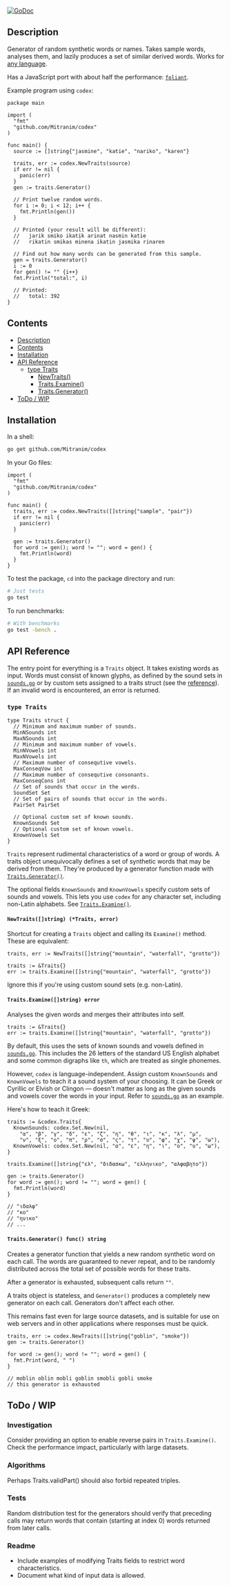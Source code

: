 [![GoDoc](https://godoc.org/github.com/Mitranim/codex?status.svg)](https://godoc.org/github.com/Mitranim/codex)

## Description

Generator of random synthetic words or names. Takes sample words, analyses them,
and lazily produces a set of similar derived words. Works for
[any language](#traitsexaminestring-error).

Has a JavaScript port with about half the performance:
[`foliant`](https://github.com/Mitranim/foliant).

Example program using `codex`:

```golang
package main

import (
  "fmt"
  "github.com/Mitranim/codex"
)

func main() {
  source := []string{"jasmine", "katie", "nariko", "karen"}

  traits, err := codex.NewTraits(source)
  if err != nil {
    panic(err)
  }
  gen := traits.Generator()

  // Print twelve random words.
  for i := 0; i < 12; i++ {
    fmt.Println(gen())
  }

  // Printed (your result will be different):
  //   jarik smiko ikatik arinat nasmin katie
  //   rikatin smikas minena ikatin jasmika rinaren

  // Find out how many words can be generated from this sample.
  gen = traits.Generator()
  i := 0
  for gen() != "" {i++}
  fmt.Println("total:", i)

  // Printed:
  //   total: 392
}
```

## Contents

* [Description](#description)
* [Contents](#contents)
* [Installation](#installation)
* [API Reference](#api-reference)
  * [type Traits](#type-traits)
    * [NewTraits()](#newtraitsstring-traits-error)
    * [Traits.Examine()](#traitsexaminestring-error)
    * [Traits.Generator()](#traitsgenerator-func-string)
* [ToDo / WIP](#todo--wip)

## Installation

In a shell:

```sh
go get github.com/Mitranim/codex
```

In your Go files:

```golang
import (
  "fmt"
  "github.com/Mitranim/codex"
)

func main() {
  traits, err := codex.NewTraits([]string{"sample", "pair"})
  if err != nil {
    panic(err)
  }

  gen := traits.Generator()
  for word := gen(); word != ""; word = gen() {
    fmt.Println(word)
  }
}
```

To test the package, `cd` into the package directory and run:

```sh
# Just tests
go test
```

To run benchmarks:

```sh
# With benchmarks
go test -bench .
```

## API Reference

The entry point for everything is a `Traits` object. It takes existing words as
input. Words must consist of known glyphs, as defined by the sound sets in
[`sounds.go`](sounds.go) or by custom sets assigned to a traits struct (see the
[reference](#type-traits)). If an invalid word is encountered, an error is
returned.

### `type Traits`

```golang
type Traits struct {
  // Minimum and maximum number of sounds.
  MinNSounds int
  MaxNSounds int
  // Minimum and maximum number of vowels.
  MinNVowels int
  MaxNVowels int
  // Maximum number of consequtive vowels.
  MaxConseqVow int
  // Maximum number of consequtive consonants.
  MaxConseqCons int
  // Set of sounds that occur in the words.
  SoundSet Set
  // Set of pairs of sounds that occur in the words.
  PairSet PairSet

  // Optional custom set of known sounds.
  KnownSounds Set
  // Optional custom set of known vowels.
  KnownVowels Set
}
```

`Traits` represent rudimental characteristics of a word or group of words. A
traits object unequivocally defines a set of synthetic words that may be derived
from them. They're produced by a generator function made with
[`Traits.Generator()`](#traitsgenerator-func-string).

The optional fields `KnownSounds` and `KnownVowels` specify custom sets of
sounds and vowels. This lets you use `codex` for any character set, including
non-Latin alphabets. See
[`Traits.Examine()`](#traitsexaminestring-error).

#### `NewTraits([]string) (*Traits, error)`

Shortcut for creating a `Traits` object and calling its `Examine()` method.
These are equivalent:

```golang
traits, err := NewTraits([]string{"mountain", "waterfall", "grotto"})

traits := &Traits{}
err := traits.Examine([]string{"mountain", "waterfall", "grotto"})
```

Ignore this if you're using custom sound sets (e.g. non-Latin).

#### `Traits.Examine([]string) error`

Analyses the given words and merges their attributes into self.

```golang
traits := &Traits{}
err := traits.Examine([]string{"mountain", "waterfall", "grotto"})
```

By default, this uses the sets of known sounds and vowels defined in
[`sounds.go`](sounds.go). This includes the 26 letters of the standard US
English alphabet and some common digraphs like `th`, which are treated as single
phonemes.

However, `codex` is language-independent. Assign custom `KnownSounds` and
`KnownVowels` to teach it a sound system of your choosing. It can be Greek or
Cyrillic or Elvish or Clingon — doesn't matter as long as the given sounds and
vowels cover the words in your input. Refer to [`sounds.go`](sounds.go) as an
example.

Here's how to teach it Greek:

```golang
traits := &codex.Traits{
  KnownSounds: codex.Set.New(nil,
    "α", "β", "γ", "δ", "ε", "ζ", "η", "θ", "ι", "κ", "λ", "μ",
    "ν", "ξ", "ο", "π", "ρ", "σ", "ς", "τ", "υ", "φ", "χ", "ψ", "ω"),
  KnownVowels: codex.Set.New(nil, "α", "ε", "η", "ι", "ο", "υ", "ω"),
}

traits.Examine([]string{"ελ", "διδασκω", "ελληνικο", "αλφαβητο"})

gen := traits.Generator()
for word := gen(); word != ""; word = gen() {
  fmt.Println(word)
}

// "ιδαλφ"
// "κο"
// "ηνικο"
// ...
```

#### `Traits.Generator() func() string`

Creates a generator function that yields a new random synthetic word on each
call. The words are guaranteed to never repeat, and to be randomly distributed
across the total set of possible words for these traits.

After a generator is exhausted, subsequent calls return `""`.

A traits object is stateless, and `Generator()` produces a completely new
generator on each call. Generators don't affect each other.

This remains fast even for large source datasets, and is suitable for use on web
servers and in other applications where responses must be quick.

```golang
traits, err := codex.NewTraits([]string{"goblin", "smoke"})
gen := traits.Generator()

for word := gen(); word != ""; word = gen() {
  fmt.Print(word, " ")
}

// moblin oblin mobli goblin smobli gobli smoke
// this generator is exhausted
```

## ToDo / WIP

### Investigation

Consider providing an option to enable reverse pairs in `Traits.Examine()`.
Check the performance impact, particularly with large datasets.

### Algorithms

Perhaps Traits.validPart() should also forbid repeated triples.

### Tests

Random distribution test for the generators should verify that preceding calls
may return words that contain (starting at index 0) words returned from later
calls.

### Readme

* Include examples of modifying Traits fields to restrict word characteristics.
* Document what kind of input data is allowed.
